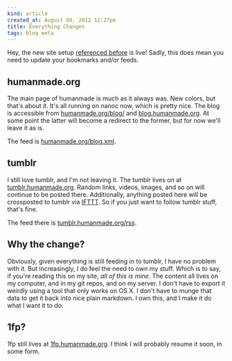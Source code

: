 ```yaml
---
kind: article
created_at: August 09, 2012 12:27pm
title: Everything Changes
tags: blog meta
---
```


Hey, the new site setup [referenced before][0] is live! Sadly, this does mean
you need to update your bookmarks and/or feeds.

## humanmade.org

The main page of humanmade is much as it always was. New colors, but that's
about it. It's all running on nanoc now, which is pretty nice. The blog is
accessible from [humanmade.org/blog/][1] and [blog.humanmade.org][2]. At some
point the latter will become a redirect to the former, but for now we'll leave
it as is.

The feed is [humanmade.org/blog.xml][3].

## tumblr

I still love tumblr, and I'm not leaving it. The tumblr lives on at
[tumblr.humanmade.org][4]. Random links, videos, images, and so on will
continue to be posted there. Additionally, anything posted here will be
crossposted to tumblr via [IFTTT][5]. So if you just want to follow tumblr
stuff, that's fine.

The feed there is [tumblr.humanmade.org/rss][6].

## Why the change?

Obviously, given everything is still feeding in to tumblr, I have no problem
with it. But increasingly, I do feel the need to own my stuff. Which is to
say, if you're reading this on my site, *all of this is mine*. The content all
lives on my computer, and in my git repos, and on my server. I don't have to
export it weirdly using a tool that only works on OS X. I don't have to munge
that data to get it back into nice plain markdown. I own this, and I make it
do what I want it to do.

## 1fp?

1fp still lives at [1fp.humanmade.org][7]. I think I will probably resume it soon,
in some form.

[0]: http://humanmade.org/blog/cha-cha-changes!/
[1]: http://humanmade.org/blog/
[2]: http://blog.humanmade.org/
[3]: http://humanmade.org/blog.xml
[4]: http://tumblr.humanmade.org/
[5]: http://ifttt.com/
[6]: http://tumblr.humanmade.org/rss/
[7]: http://1fp.humanmade.org/

